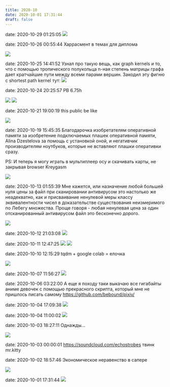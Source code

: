 ```yaml
---
title: 2020-10
date: 2020-10-01 17:31:44
draft: false
---
```


date: 2020-10-29 01:25:05
![](/img/vk/syU7lt4LjiI.jpg)

date: 2020-10-26 00:55:44
Харрасмент в темах для диплома

![](/img/vk/0WbxRQlz-Z8.jpg)

date: 2020-10-25 14:41:52
Узнал про такую вещь, как graph kernels и то, что с помощью тропического полукольца n-ная степень матрицы графа дает кратчайшие пути между всеми парами вершин. Закодил эту фигню с shortest path kernel тут:
![](/img/vk/fXvK86RHEMQ.jpg)

date: 2020-10-24 20:25:57
PB 6.75h

![](/img/vk/rUhl5gAwq9M.jpg)
![](/img/vk/OixrFAsffkk.jpg)

date: 2020-10-21 19:00:19
this public be like

![](/img/vk/C4dX6mhp5L0.jpg)

date: 2020-10-19 15:45:35
Благодарочка изобретателям оперативной памяти за изобретение подключаемых плашек оперативной памяти, Alina Dzestelova за помощь с установкой оной, и негативчик производителям ноутбуков, которые не вставляют плашки оперативки сразу.

PS: И теперь я могу играть в мультиплеер осу и скачивать карты, не закрывая browser Kreygasm

![](/img/vk/XBW4_TguGvo.jpg)

date: 2020-10-13 01:55:39
Мне кажется, или назначение любой большей нуля цены за файл при сканировании антивирусом это настолько же неадекватно, как и присваивание ненулевой меры классу эквивалентности чисел в доказательстве существования неизмеримого по Лебегу множества. Проще говоря - любая ненулевая цена за один отсканированный антивирусом файл это бесконечно дорого.

![](/img/vk/a45k4gArUQk.jpg)

date: 2020-10-12 21:03:08
![](/img/vk/Pe52soFQUTM.jpg)

date: 2020-10-11 12:47:25
![](/img/vk/0XWBd5QFH5c.jpg)
![](/img/vk/1tOpqdmoJi0.jpg)

date: 2020-10-10 12:15:29
tqdm + google colab = елочка

![](/img/vk/tuQwbxvVFas.jpg)

date: 2020-10-07 11:56:27
![](/img/vk/oErN1VrTewM.jpg)

date: 2020-10-06 03:22:00
А еще я походу таки выкачаю все гигабайты аниме девочек с помощью прекрасного скрипта, который мне не пришлось писать самому
https://github.com/bebound/pixiv/

date: 2020-10-04 17:09:38
![](/img/vk/yTI5hmAu8Bk.jpg)

date: 2020-10-04 11:00:02
![](/img/vk/IsrpH72_ImQ.jpg)

date: 2020-10-03 18:27:11
Однажды...

![](/img/vk/vby7T-bxFGw.jpg)

date: 2020-10-03 00:00:01
https://soundcloud.com/echostrobes
твинк mr.kitty

date: 2020-10-02 18:57:46
Экономическое неравенство в сапере

![](/img/vk/JwS-7x9Q7cY.jpg)

date: 2020-10-01 17:31:44
![](/img/vk/oUQ6gL2Xn24.jpg)
